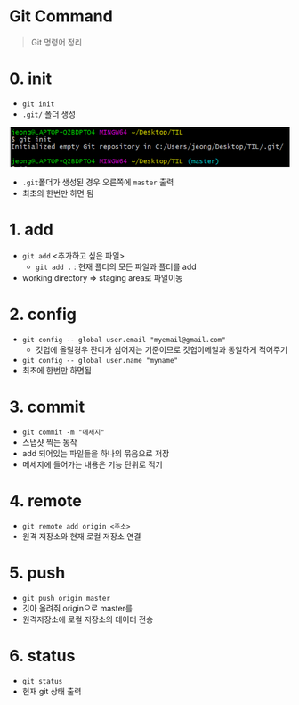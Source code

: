 # Git Command

> Git 명령어 정리



# 0. init

- `git init`
- `.git/` 폴더 생성

![image-20201229151531605](./Command.assets/image-20201229151531605.png)

- `.git`폴더가 생성된 경우 오른쪽에 `master` 출력 
- 최초의 한번만 하면 됨



# 1. add

- `git add` <추가하고 싶은 파일>
  - `git add .` : 현재 폴더의 모든 파일과 폴더를 add
- working directory => staging area로 파일이동



# 2. config

- `git config -- global user.email "myemail@gmail.com"`
  - 깃헙에 올릴경우 잔디가 심어지는 기준이므로 깃헙이메일과 동일하게 적어주기
- `git config -- global user.name "myname"`
- 최초에 한번만 하면됨



# 3. commit

- `git commit -m "메세지"`
- 스냅샷 찍는 동작
- add 되어있는 파일들을 하나의 묶음으로 저장
- 메세지에 들어가는 내용은 기능 단위로 적기

# 4. remote 

- `git remote add origin <주소>`
- 원격 저장소와 현재 로컬 저장소 연결



# 5. push

- `git push origin master`
- 깃아 올려줘 origin으로 master를
- 원격저장소에 로컬 저장소의 데이터 전송



# 6. status

- `git status`
- 현재 git 상태 출력

